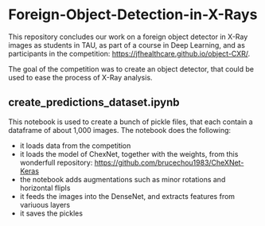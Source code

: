 # Foreign-Object-Detection-in-X-Rays
This repository concludes our work on a foreign object detector in X-Ray images as students in TAU, as part of a course in Deep Learning, and as participants in the competition: https://jfhealthcare.github.io/object-CXR/.

The goal of the competition was to create an object detector, that could be used to ease the process of X-Ray analysis.

## create_predictions_dataset.ipynb
This notebook is used to create a bunch of pickle files, that each contain a dataframe of about 1,000 images.
The notebook does the following:
  - it loads data from the competition
  - it loads the model of ChexNet, together with the weights, from this wonderfull repository: https://github.com/brucechou1983/CheXNet-Keras
  - the notebook adds augmentations such as minor rotations and  horizontal flipls
  - it feeds the images into the DenseNet, and extracts features from variuous layers
  - it saves the pickles
  
